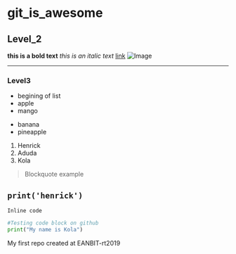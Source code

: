 # git_is_awesome
## Level_2
**this is a bold text** 
_this is an italic text_
[link](https://commonmark.org/help/)
![Image](https://www.google.com/imgres?imgurl=https%3A%2F%2Fstatic.agcanada.com%2Fwp-content%2Fuploads%2Fsites%2F5%2F2018%2F11%2Fapple_GettyImages186843005_cmyk.jpg&imgrefurl=https%3A%2F%2Fwww.manitobacooperator.ca%2Fcountry-crossroads%2Frecipe-swap%2Fcan-an-apple-a-day-really-keep-the-doctor-away%2F&docid=MADCFb7-BMFJKM&tbnid=bNDDTGn-fsS5pM%3A&vet=10ahUKEwiBi7GttJPjAhUXQkEAHXctDNwQMwhbKBEwEQ..i&w=1000&h=1164&client=ubuntu&bih=951&biw=1853&q=apple&ved=0ahUKEwiBi7GttJPjAhUXQkEAHXctDNwQMwhbKBEwEQ&iact=mrc&uact=8)
*** 
### Level3
* begining of list
* apple
* mango 
- banana
- pineapple
1. Henrick
2. Aduda
3. Kola 
>Blockquote example

`print('henrick')`
---
`Inline code`
``` python
#Testing code block on github
print("My name is Kola")

```

My first repo created at EANBIT-rt2019
